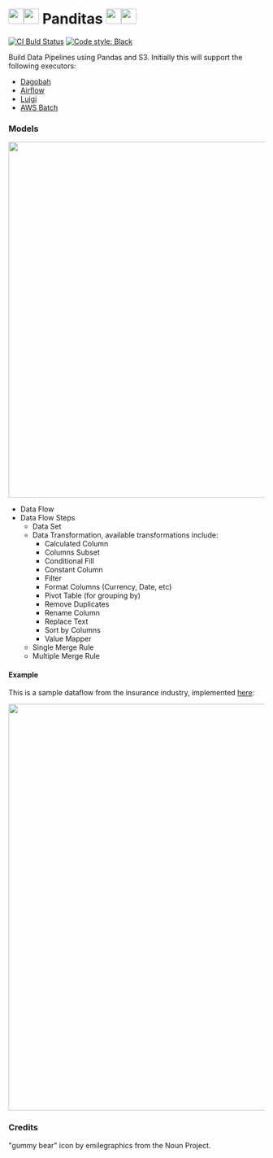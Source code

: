 # <img height="30" src="https://raw.githubusercontent.com/ivansabik/panditas/master/doc/icon.png" /><img height="30" src="https://raw.githubusercontent.com/ivansabik/panditas/master/doc/icon.png" /> Panditas <img height="30" src="https://raw.githubusercontent.com/ivansabik/panditas/master/doc/icon.png" /><img height="30" src="https://raw.githubusercontent.com/ivansabik/panditas/master/doc/icon.png" />

<p align="left">
    <a href="https://travis-ci.com/ivansabik/panditas"><img alt="CI Buld Status" src="https://travis-ci.com/ivansabik/panditas.svg?branch=master"/></a>
    <a href="https://github.com/ambv/black"><img alt="Code style: Black" src="https://img.shields.io/badge/code%20style-black-000000.svg"/></a>
</p>

Build Data Pipelines using Pandas and S3. Initially this will support the following executors:
- [Dagobah](https://github.com/thieman/dagobah)
- [Airflow](https://airflow.apache.org/)
- [Luigi](https://github.com/spotify/luigi)
- [AWS Batch](https://aws.amazon.com/batch/)

### Models

<p align="center">
  <img src="https://raw.githubusercontent.com/ivansabik/panditas/master/doc/models.png" width="700" />
</p>

- Data Flow
- Data Flow Steps
  - Data Set
  - Data Transformation, available transformations include:
    - Calculated Column
    - Columns Subset
    - Conditional Fill
    - Constant Column
    - Filter
    - Format Columns (Currency, Date, etc)
    - Pivot Table (for grouping by)
    - Remove Duplicates
    - Rename Column
    - Replace Text
    - Sort by Columns
    - Value Mapper
  - Single Merge Rule
  - Multiple Merge Rule

#### Example

This is a sample dataflow from the insurance industry, implemented [here](https://github.com/ivansabik/panditas/blob/master/examples/insurance_agency_experience.py):

<p align="center">
  <img src="https://raw.githubusercontent.com/ivansabik/panditas/master/doc/insurance_agency_experience.png" width="800" />
</p>

### Credits

"gummy bear" icon by emilegraphics from the Noun Project.
